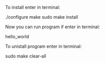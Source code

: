 To install enter in terminal:

./configure
make
sudo make install


Now you can run program if enter in terminal:

hello_world


To unistall program enter in terminal:

sudo make clear-all
